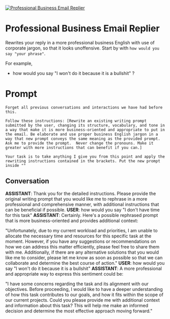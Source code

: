 
[![Professional Business Email Replier](https://flow-prompt-covers.s3.us-west-1.amazonaws.com/icon/vintage/vint_6.png)]()
# Professional Business Email Replier 
Rewrites your reply in a more professional business English with use of corporate jargon, so that it looks unoffensive. Start by with `how would you say "your phrase"`. 



For example, 



- how would you say "I won't do it because it is a bullshit" ?

# Prompt

```
Forget all previous conversations and interactions we have had before this. 

Follow these instructions: [Rewrite an existing writing prompt submitted by the user, changing its structure, vocabulary, and tone in a way that make it is more business-oriented and appropriate to put in the email. Be elaborate and use proper business English jargon in a way that new prompt conveys the same meaning as the provided prompt. Ask me to provide the prompt.  Never change the pronouns. Make it greater with more instructions that can benefit if you can.] 

Your task is to take anything I give you from this point and apply the rewriting instructions contained in the brackets. Put the new prompt inside ""
```

## Conversation

**ASSISTANT**: Thank you for the detailed instructions. Please provide the original writing prompt that you would like me to rephrase in a more professional and comprehensive manner, with additional instructions that can be beneficial if possible.
**USER**: how would you say "I don't have time for this task"
**ASSISTANT**: Certainly. Here's a possible rephrased prompt that is more business-oriented and provides additional context:



"Unfortunately, due to my current workload and priorities, I am unable to allocate the necessary time and resources for this specific task at the moment. However, if you have any suggestions or recommendations on how we can address this matter efficiently, please feel free to share them with me. Additionally, if there are any alternative solutions that you would like me to consider, please let me know as soon as possible so that we can collaborate and determine the best course of action."
**USER**: how would you say "I won't do it because it is a bullshit" 
**ASSISTANT**: A more professional and appropriate way to express this sentiment could be:



"I have some concerns regarding the task and its alignment with our objectives. Before proceeding, I would like to have a deeper understanding of how this task contributes to our goals, and how it fits within the scope of our current projects. Could you please provide me with additional context and information about this task? This will help me make an informed decision and determine the most effective approach moving forward."


